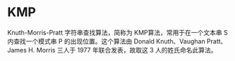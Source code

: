 # KMP

Knuth-Morris-Pratt 字符串查找算法，简称为 KMP算法，常用于在一个文本串 S 内查找一个模式串 P 的出现位置。这个算法由 Donald Knuth、Vaughan Pratt、James H. Morris 三人于 1977 年联合发表，故取这 3 人的姓氏命名此算法。
